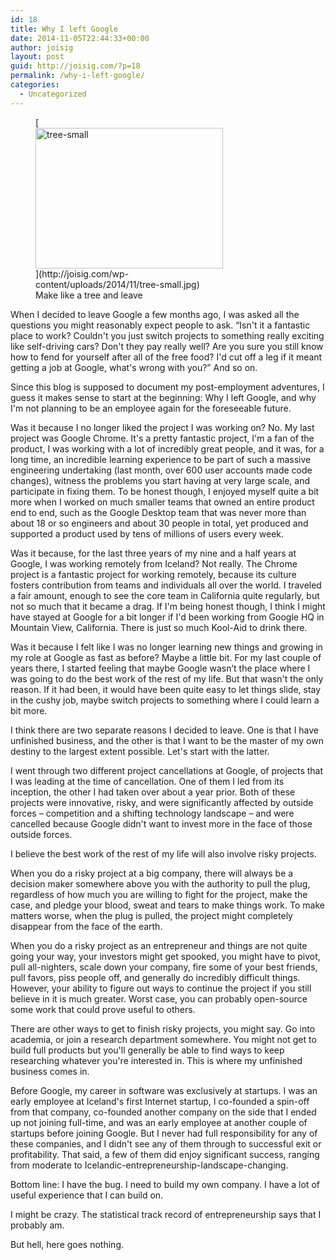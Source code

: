 ```yaml
---
id: 18
title: Why I left Google
date: 2014-11-05T22:44:33+00:00
author: joisig
layout: post
guid: http://joisig.com/?p=18
permalink: /why-i-left-google/
categories:
  - Uncategorized
---
```

<figure id="attachment_21" aria-describedby="caption-attachment-21" style="width: 300px" class="wp-caption alignright">[<img class="wp-image-21 size-medium" src="http://joisig.com/wp-content/uploads/2014/11/tree-small-300x225.jpg" alt="tree-small" width="300" height="225" srcset="http://joisig.com/wp-content/uploads/2014/11/tree-small-300x225.jpg 300w, http://joisig.com/wp-content/uploads/2014/11/tree-small.jpg 800w" sizes="(max-width: 300px) 100vw, 300px" />](http://joisig.com/wp-content/uploads/2014/11/tree-small.jpg)<figcaption id="caption-attachment-21" class="wp-caption-text">Make like a tree and leave</figcaption></figure> 

When I decided to leave Google a few months ago, I was asked all the questions you might reasonably expect people to ask. &#8220;Isn't it a fantastic place to work? Couldn't you just switch projects to something really exciting like self-driving cars? Don't they pay really well? Are you sure you still know how to fend for yourself after all of the free food? I'd cut off a leg if it meant getting a job at Google, what's wrong with you?&#8221; And so on.

Since this blog is supposed to document my post-employment adventures, I guess it makes sense to start at the beginning: Why I left Google, and why I'm not planning to be an employee again for the foreseeable future.

Was it because I no longer liked the project I was working on? No. My last project was Google Chrome. It's a pretty fantastic project, I'm a fan of the product, I was working with a lot of incredibly great people, and it was, for a long time, an incredible learning experience to be part of such a massive engineering undertaking (last month, over 600 user accounts made code changes), witness the problems you start having at very large scale, and participate in fixing them. To be honest though, I enjoyed myself quite a bit more when I worked on much smaller teams that owned an entire product end to end, such as the Google Desktop team that was never more than about 18 or so engineers and about 30 people in total, yet produced and supported a product used by tens of millions of users every week.

Was it because, for the last three years of my nine and a half years at Google, I was working remotely from Iceland? Not really. The Chrome project is a fantastic project for working remotely, because its culture fosters contribution from teams and individuals all over the world. I traveled a fair amount, enough to see the core team in California quite regularly, but not so much that it became a drag. If I'm being honest though, I think I might have stayed at Google for a bit longer if I'd been working from Google HQ in Mountain View, California. There is just so much Kool-Aid to drink there.

Was it because I felt like I was no longer learning new things and growing in my role at Google as fast as before? Maybe a little bit. For my last couple of years there, I started feeling that maybe Google wasn’t the place where I was going to do the best work of the rest of my life. But that wasn't the only reason. If it had been, it would have been quite easy to let things slide, stay in the cushy job, maybe switch projects to something where I could learn a bit more.

I think there are two separate reasons I decided to leave. One is that I have unfinished business, and the other is that I want to be the master of my own destiny to the largest extent possible. Let's start with the latter.

I went through two different project cancellations at Google, of projects that I was leading at the time of cancellation. One of them I led from its inception, the other I had taken over about a year prior. Both of these projects were innovative, risky, and were significantly affected by outside forces – competition and a shifting technology landscape – and were cancelled because Google didn't want to invest more in the face of those outside forces.

I believe the best work of the rest of my life will also involve risky projects.

When you do a risky project at a big company, there will always be a decision maker somewhere above you with the authority to pull the plug, regardless of how much you are willing to fight for the project, make the case, and pledge your blood, sweat and tears to make things work. To make matters worse, when the plug is pulled, the project might completely disappear from the face of the earth.

When you do a risky project as an entrepreneur and things are not quite going your way, your investors might get spooked, you might have to pivot, pull all-nighters, scale down your company, fire some of your best friends, pull favors, piss people off, and generally do incredibly difficult things. However, your ability to figure out ways to continue the project if you still believe in it is much greater. Worst case, you can probably open-source some work that could prove useful to others.

There are other ways to get to finish risky projects, you might say. Go into academia, or join a research department somewhere. You might not get to build full products but you'll generally be able to find ways to keep researching whatever you're interested in. This is where my unfinished business comes in.

Before Google, my career in software was exclusively at startups. I was an early employee at Iceland's first Internet startup, I co-founded a spin-off from that company, co-founded another company on the side that I ended up not joining full-time, and was an early employee at another couple of startups before joining Google. But I never had full responsibility for any of these companies, and I didn't see any of them through to successful exit or profitability. That said, a few of them did enjoy significant success, ranging from moderate to Icelandic-entrepreneurship-landscape-changing.

Bottom line: I have the bug. I need to build my own company. I have a lot of useful experience that I can build on.

I might be crazy. The statistical track record of entrepreneurship says that I probably am.

But hell, here goes nothing.